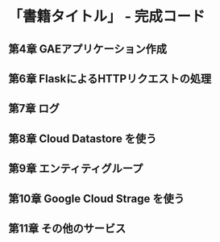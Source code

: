 # 「書籍タイトル」 - 完成コード

## 第4章 GAEアプリケーション作成

## 第6章 FlaskによるHTTPリクエストの処理 

## 第7章 ログ

## 第8章 Cloud Datastore を使う

## 第9章 エンティティグループ

## 第10章 Google Cloud Strage を使う

## 第11章 その他のサービス

